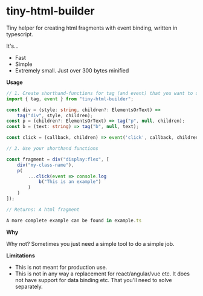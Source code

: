 # tiny-html-builder

Tiny helper for creating html fragments with event binding, written in typescript.

It's...

-   Fast
-   Simple
-   Extremely small. Just over 300 bytes minified

**Usage**

```typescript
// 1. Create shorthand-functions for tag (and event) that you want to use, and forward the arguments that is relevant to your element
import { tag, event } from "tiny-html-builder";

const div = (style: string, children?: ElementsOrText) =>
    tag("div", style, children);
const p = (children?: ElementsOrText) => tag("p", null, children);
const b = (text: string) => tag("b", null, text);

const click = (callback, children) => event('click', callback, children);

// 2. Use your shorthand functions

const fragment = div("display:flex", [
    div("my-class-name"),
    p(
        ...click(event => console.log
            b("This is an example")
        )
    )
]);

// Returns: A html fragment

A more complete example can be found in example.ts
```

**Why**

Why not? Sometimes you just need a simple tool to do a simple job.

**Limitations**

-   This is not meant for production use.
-   This is not in any way a replacement for react/angular/vue etc. It does not have support for data binding etc. That you'll need to solve separately.
